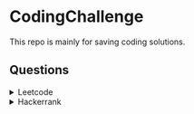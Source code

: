 # CodingChallenge
This repo is mainly for saving coding solutions.

## Questions

<details>

<summary>Leetcode</summary>

|Question|Solution|DIFFICULTY|
|--------|--------|----------|
|Decode Ways|[DP](./Leetcode/Decode%20Ways/sol_dp.py), [Recursion](./Leetcode/Decode%20Ways/sol_recursion.py)|Medium|
|Shortest Path in Binary Matrix|[BFS](./Leetcode/Shortest%20Path%20in%20Binary%20Matrix/sol.py)|Medium|
|Remove All Adjacent Duplicates In String|[Stack](./Leetcode/Remove%20All%20Adjacent%20Duplicates%20In%20String/sol_stack.py), [2 pointer](./Leetcode/Remove%20All%20Adjacent%20Duplicates%20In%20String/sol_2pointer.py)|Easy|
|Remove All Adjacent Duplicates in String II|[Stack](./Leetcode/Remove%20All%20Adjacent%20Duplicates%20in%20String%20II/sol.py)|Medium|
|LRU Cache|[Hash + Doubled linked list](./Leetcode/LRU%20Cache/sol.py)|Medium|

</details>

<details>

<summary>Hackerrank</summary>

|Question|DIFFICULTY|
|--------|----------|
|[Mini-Max Sum](./Hackerrank/Mini-Max%20Sum/sol.py)|Easy|
|[Plus Minus](./Hackerrank/Plus%20Minus/sol.py)|Easy|
|[Time Conversion](./Hackerrank/Time%20Conversion/sol.py)|Easy|

</details>
